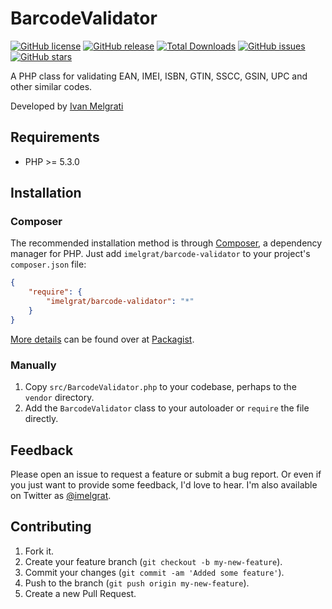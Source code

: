 BarcodeValidator
==================

[![GitHub license](https://img.shields.io/github/license/imelgrat/barcode-validator.svg?style=flat-square)](https://github.com/imelgrat/barcode-validator/blob/master/LICENSE)
[![GitHub release](https://img.shields.io/github/release/imelgrat/barcode-validator.svg?style=flat-square)](https://github.com/imelgrat/barcode-validator/releases)
[![Total Downloads](https://poser.pugx.org/imelgrat/barcode-validator/downloads)](https://packagist.org/packages/imelgrat/barcode-validator)
[![GitHub issues](https://img.shields.io/github/issues/imelgrat/barcode-validator.svg?style=flat-square)](https://github.com/imelgrat/barcode-validator/issues)
[![GitHub stars](https://img.shields.io/github/stars/imelgrat/barcode-validator.svg?style=flat-square)](https://github.com/imelgrat/barcode-validator/stargazers)

A PHP class for validating EAN, IMEI, ISBN, GTIN, SSCC, GSIN, UPC and other similar codes.

Developed by [Ivan Melgrati](https://imelgrat.me) 

Requirements
------------

*   PHP >= 5.3.0

Installation
------------

### Composer

The recommended installation method is through
[Composer](http://getcomposer.org/), a dependency manager for PHP. Just add
`imelgrat/barcode-validator` to your project's `composer.json` file:

```json
{
    "require": {
        "imelgrat/barcode-validator": "*"
    }
}
```

[More details](http://packagist.org/packages/imelgrat/barcode-validator) can
be found over at [Packagist](http://packagist.org).

### Manually

1.  Copy `src/BarcodeValidator.php` to your codebase, perhaps to the `vendor`
    directory.
2.  Add the `BarcodeValidator` class to your autoloader or `require` the file
    directly.

Feedback
--------

Please open an issue to request a feature or submit a bug report. Or even if
you just want to provide some feedback, I'd love to hear. I'm also available on
Twitter as [@imelgrat](https://twitter.com/imelgrat).

Contributing
------------

1.  Fork it.
2.  Create your feature branch (`git checkout -b my-new-feature`).
3.  Commit your changes (`git commit -am 'Added some feature'`).
4.  Push to the branch (`git push origin my-new-feature`).
5.  Create a new Pull Request.
